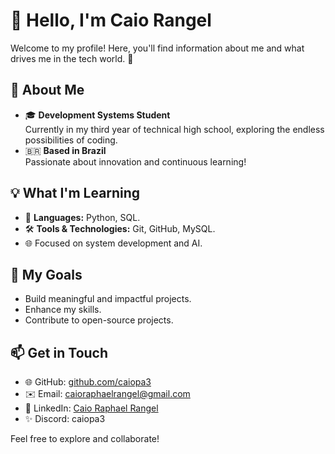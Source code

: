 # 👋 Hello, I'm Caio Rangel  

Welcome to my profile! Here, you'll find information about me and what drives me in the tech world. 🚀  

## 🌟 About Me  
- 🎓 **Development Systems Student**  
  Currently in my third year of technical high school, exploring the endless possibilities of coding.  
- 🇧🇷 **Based in Brazil**  
  Passionate about innovation and continuous learning!  

## 💡 What I'm Learning  
- 📘 **Languages:** Python, SQL.  
- 🛠 **Tools & Technologies:** Git, GitHub, MySQL.  
- 🌐 Focused on system development and AI.  

## 🎯 My Goals  
- Build meaningful and impactful projects.  
- Enhance my skills.  
- Contribute to open-source projects.  

## 📫 Get in Touch  
- 🌐 GitHub: [github.com/caiopa3](https://github.com/caiopa3)  
- ✉️ Email: caioraphaelrangel@gmail.com  
- 🔗 LinkedIn: [Caio Raphael Rangel](https://www.linkedin.com/in/caio-raphael-rangel-794800306/)  
- ✨ Discord: caiopa3  

Feel free to explore and collaborate!
